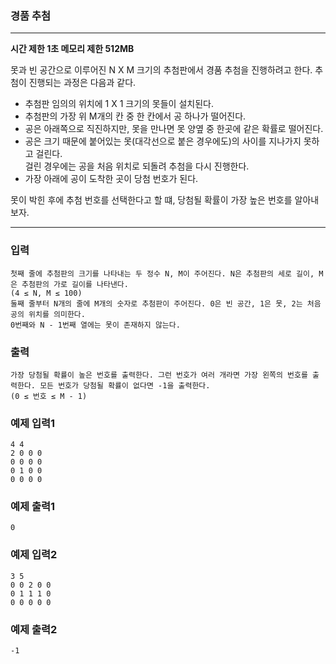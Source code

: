 ### 경품 추첨
---
**시간 제한 1초 메모리 제한 512MB**

못과 빈 공간으로 이루어진 N X M 크기의 추첨판에서 경품 추첨을 진행하려고 한다. 추첨이 진행되는 과정은 다음과 같다.

- 추첨판 임의의 위치에 1 X 1 크기의 못들이 설치된다.
- 추첨판의 가장 위 M개의 칸 중 한 칸에서 공 하나가 떨어진다.
- 공은 아래쪽으로 직진하지만, 못을 만나면 못 양옆 중 한곳에 같은 확률로 떨어진다.
- 공은 크기 때문에 붙어있는 못(대각선으로 붙은 경우에도)의 사이를 지나가지 못하고 걸린다.<br>
걸린 경우에는 공을 처음 위치로 되돌려 추첨을 다시 진행한다.
- 가장 아래에 공이 도착한 곳이 당첨 번호가 된다.

못이 박힌 후에 추첨 번호를 선택한다고 할 떄, 당첨될 확률이 가장 높은 번호를 알아내보자.

---

### 입력
```
첫째 줄에 추첨판의 크기를 나타내는 두 정수 N, M이 주어진다. N은 추첨판의 세로 길이, M은 추첨판의 가로 길이를 나타낸다.
(4 ≤ N, M ≤ 100)
둘째 줄부터 N개의 줄에 M개의 숫자로 추첨판이 주어진다. 0은 빈 공간, 1은 못, 2는 처음 공의 위치를 의미한다. 
0번째와 N - 1번째 열에는 못이 존재하지 않는다.
```
### 출력
```
가장 당첨될 확률이 높은 번호를 출력한다. 그런 번호가 여러 개라면 가장 왼쪽의 번호를 출력한다. 모든 번호가 당첨될 확률이 없다면 -1을 출력한다.
(0 ≤ 번호 ≤ M - 1)
```
### 예제 입력1
```
4 4
2 0 0 0
0 0 0 0
0 1 0 0
0 0 0 0
```

### 예제 출력1
```
0
```

### 예제 입력2
```
3 5
0 0 2 0 0
0 1 1 1 0
0 0 0 0 0
```

### 예제 출력2
```
-1
```
